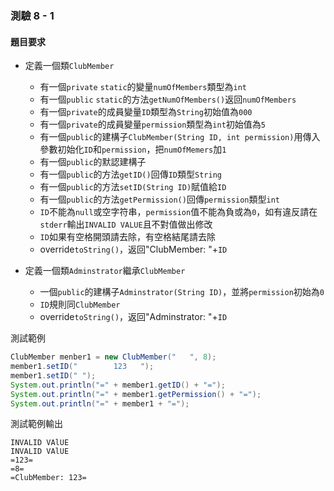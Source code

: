 ### 測驗 8 - 1

#### 題目要求
 - 定義一個類`ClubMember`
   - 有一個`private` `static`的變量`numOfMembers`類型為`int`
   - 有一個`public` `static`的方法`getNumOfMembers()`返回`numOfMembers`
   - 有一個`private`的成員變量`ID`類型為`String`初始值為`000`
   - 有一個`private`的成員變量`permission`類型為`int`初始值為`5`
   - 有一個`public`的建構子`ClubMember(String ID, int permission)`用傳入參數初始化`ID`和`permission`，把`numOfMemers`加`1`
   - 有一個`public`的默認建構子
   - 有一個`public`的方法`getID()`回傳`ID`類型`String`
   - 有一個`public`的方法`setID(String ID)`賦值給`ID`
   - 有一個`public`的方法`getPermission()`回傳`permission`類型`int`
   - `ID`不能為`null`或空字符串，`permission`值不能為負或為`0`，如有違反請在`stderr`輸出`INVALID VALUE`且不對值做出修改
   - `ID`如果有空格開頭請去除，有空格結尾請去除
   - override`toString()`，返回"ClubMember: "+`ID`

 - 定義一個類`Adminstrator`繼承`ClubMember`
   - 一個`public`的建構子`Adminstrator(String ID)`，並將`permission`初始為`0`
   - `ID`規則同`ClubMember`
   - override`toString()`，返回"Adminstrator: "+`ID`

測試範例
```java
ClubMember menber1 = new ClubMember("   ", 8);
member1.setID("        123   ");
member1.setID(" ");
System.out.println("=" + member1.getID() + "=");
System.out.println("=" + member1.getPermission() + "=");
System.out.println("=" + member1 + "=");
```
測試範例輸出
```
INVALID VAlUE
INVALID VAlUE
=123=
=8=
=ClubMember: 123=
```